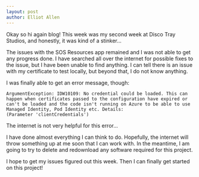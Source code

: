 ```yaml
---
layout: post
author: Elliot Allen
---
```


Okay so hi again blog! This week was my second week at Disco Tray Studios, and honestly, it was kind of a stinker...

The issues with the SOS Resources app remained and I was not able to get any progress done. I have searched all over the internet for possible fixes to the issue, but I have been unable to find anything. I can tell there is an issue with my certificate to test locally, but beyond that, I do not know anything. 

I was finally able to get an error message, though:

    ArgumentException: IDW10109: No credential could be loaded. This can happen when certificates passed to the configuration have expired or can't be loaded and the code isn't running on Azure to be able to use Managed Identity, Pod Identity etc. Details: 
    (Parameter 'clientCredentials')

The internet is not very helpful for this error... 

I have done almost everything I can think to do. Hopefully, the internet will throw something up at me soon that I can work with. In the meantime, I am going to try to delete and redownload any software required for this project. 

I hope to get my issues figured out this week. Then I can finally get started on this project!